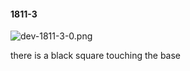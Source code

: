 #### 1811-3
![dev-1811-3-0.png](https://github.com/lil-lab/nlvr/raw/master/nlvr/dev/images/5/dev-1811-3-0.png "dev-1811-3-0.png")

there is a black square touching the base